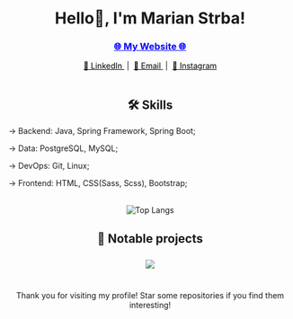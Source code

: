 <div align="center">
<h1>Hello👋, I'm Marian Strba!</h1> 
   
<div align="center">
  <!-- My Portfolio with a blue hyperlink -->
   <h3>
  <a href="https://marinstrba.github.io/Peronalwebsite/" style="color: blue; text-decoration: underline;">
     🌐 My Website 🌐 
  </a>
   </h3>
</div>

<div align="center">
  <!-- Social Links with Emojis -->
  <a href="https://www.linkedin.com/in/mari%C3%A1n-%C5%A1trba-b67414253/" style="color: black;">
    👔 LinkedIn
  </a>
  &nbsp;|&nbsp; 
  <a href="mailto:marinstrba@gmail.com" style="color: black;">
    📧 Email
  </a>
  &nbsp;|&nbsp;
  <a href="https://www.instagram.com/marianstrba/" style="color: black;">
    📸 Instagram
  </a>
</div>

<br>
<div>
<div>
 <h2> 🛠️ Skills </h2>
</div>
<div align="left" >
  
  <p>-> Backend: Java, Spring Framework, Spring Boot;</p>  
  <p>-> Data: PostgreSQL, MySQL;</p>
  <p>-> DevOps: Git, Linux;</p>
  <p>-> Frontend: HTML, CSS(Sass, Scss), Bootstrap;</p>

</div>
</div>
<br>

<div align="center">
   <!--
  <img src="https://github-readme-stats.vercel.app/api?username=marinstrba&show_icons=true&theme=radical" alt="Your GitHub stats">
  <br>
   -->
  <img src="https://github-readme-stats.vercel.app/api/top-langs/?username=marinstrba&layout=compact&theme=radical" alt="Top Langs">
</div>

<div>
   <div allign = "center">
     <h2> 🚀 Notable projects </h2>
   </div>
   <div>
       <a href="https://github.com/marinstrba/discordBot">
  <img align="center" style="margin:0.5rem" src="https://github-readme-stats.vercel.app/api/pin/?username=marinstrba&repo=discordBot&title_color=fe428e&text_color=a9fef7&icon_color=f8d847&bg_color=141321" />
      </a>
   </div>
</div>

<br>

Thank you for visiting my profile! Star some repositories if you find them interesting!
</div>
